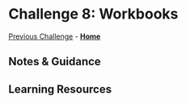 # Challenge 8: Workbooks

[Previous Challenge](./07-Dashboard-And-Analytics.md) - **[Home](../README.md)**

## Notes & Guidance

## Learning Resources
